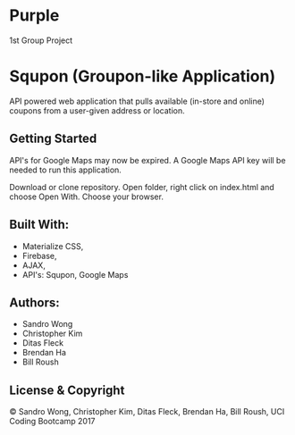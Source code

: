 # Purple
1st Group Project

# Squpon (Groupon-like Application)

API powered web application that pulls available (in-store and online) coupons from a user-given address or location.

## Getting Started
API's for Google Maps may now be expired.  A Google Maps API key will be needed to run this application.

Download or clone repository.
Open folder, right click on index.html and choose Open With.
Choose your browser.

## Built With:
- Materialize CSS,
- Firebase,
- AJAX,
- API's: Squpon, Google Maps


## Authors:
- Sandro Wong
- Christopher Kim
- Ditas Fleck
- Brendan Ha
- Bill Roush

##  License & Copyright
© Sandro Wong, Christopher Kim, Ditas Fleck, Brendan Ha, Bill Roush, UCI Coding Bootcamp 2017

